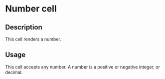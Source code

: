 # Number cell

## Description

This cell renders a number.

## Usage

This cell accepts any number. A number is a positive or negative integer, or decimal.
